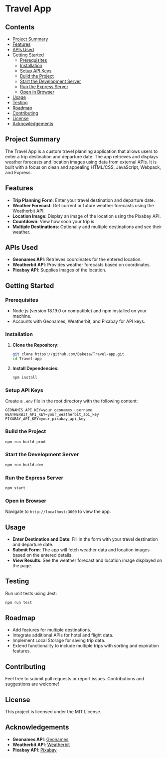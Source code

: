 # Travel App

## Contents

- [Project Summary](#project-summary)
- [Features](#features)
- [APIs Used](#apis-used)
- [Getting Started](#getting-started)
  - [Prerequisites](#prerequisites)
  - [Installation](#installation)
  - [Setup API Keys](#setup-api-keys)
  - [Build the Project](#build-the-project)
  - [Start the Development Server](#start-the-development-server)
  - [Run the Express Server](#run-the-express-server)
  - [Open in Browser](#open-in-browser)
- [Usage](#usage)
- [Testing](#testing)
- [Roadmap](#roadmap)
- [Contributing](#contributing)
- [License](#license)
- [Acknowledgements](#acknowledgements)

## Project Summary

The Travel App is a custom travel planning application that allows users to enter a trip destination and departure date. The app retrieves and displays weather forecasts and location images using data from external APIs. It is built with a focus on clean and appealing HTML/CSS, JavaScript, Webpack, and Express.

## Features

- **Trip Planning Form**: Enter your travel destination and departure date.
- **Weather Forecast**: Get current or future weather forecasts using the Weatherbit API.
- **Location Image**: Display an image of the location using the Pixabay API.
- **Countdown**: View how soon your trip is.
- **Multiple Destinations**: Optionally add multiple destinations and see their weather.

## APIs Used

- **Geonames API**: Retrieves coordinates for the entered location.
- **Weatherbit API**: Provides weather forecasts based on coordinates.
- **Pixabay API**: Supplies images of the location.

## Getting Started

### Prerequisites

- Node.js (version 18.19.0 or compatible) and npm installed on your machine.
- Accounts with Geonames, Weatherbit, and Pixabay for API keys.

### Installation

1. **Clone the Repository:**

   ```bash
   git clone https://github.com/Bakeza/Travel-app.git
   cd Travel-app
   ```

2. **Install Dependencies:**

   ```bash
   npm install
   ```

### Setup API Keys

Create a `.env` file in the root directory with the following content:

```env
GEONAMES_API_KEY=your_geonames_username
WEATHERBIT_API_KEY=your_weatherbit_api_key
PIXABAY_API_KEY=your_pixabay_api_key
```

### Build the Project

```bash
npm run build-prod
```

### Start the Development Server

```bash
npm run build-dev
```

### Run the Express Server

```bash
npm start
```

### Open in Browser

Navigate to `http://localhost:3000` to view the app.

## Usage

- **Enter Destination and Date**: Fill in the form with your travel destination and departure date.
- **Submit Form**: The app will fetch weather data and location images based on the entered details.
- **View Results**: See the weather forecast and location image displayed on the page.

## Testing

Run unit tests using Jest:

```bash
npm run test
```

## Roadmap

- Add features for multiple destinations.
- Integrate additional APIs for hotel and flight data.
- Implement Local Storage for saving trip data.
- Extend functionality to include multiple trips with sorting and expiration features.

## Contributing

Feel free to submit pull requests or report issues. Contributions and suggestions are welcome!

## License

This project is licensed under the MIT License.

## Acknowledgements

- **Geonames API**: [Geonames](https://www.geonames.org/)
- **Weatherbit API**: [Weatherbit](https://www.weatherbit.io/)
- **Pixabay API**: [Pixabay](https://pixabay.com/api/)

